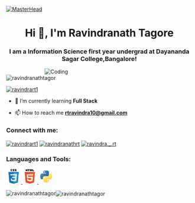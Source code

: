 [![MasterHead](https://1.bp.blogspot.com/-7A4WynwLsMw/XbBpCXG8fHI/AAAAAAAAMt4/uOa1bpLskYgrwGbllhSu2SDj_Mig8SXJQCLcBGAsYHQ/s1600/2000_600px.gif)](https://rishavchanda.io)
<h1 align="center">Hi 👋, I'm Ravindranath Tagore</h1>
<h3 align="center">I am a Information Science first year undergrad at Dayananda Sagar College,Bangalore!</h3>
<img align="right" alt="Coding" width="400" src="https://cdn.dribbble.com/users/1162077/screenshots/3848914/programmer.gif">

<p align="left"> <img src="https://komarev.com/ghpvc/?username=ravindranathtagor&label=Profile%20views&color=0e75b6&style=flat" alt="ravindranathtagor" /> </p>

<p align="left"> <a href="https://twitter.com/ravindrart1" target="blank"><img src="https://img.shields.io/twitter/follow/ravindrart1?logo=twitter&style=for-the-badge" alt="ravindrart1" /></a> </p>

- 🌱 I’m currently learning **Full Stack**

- 📫 How to reach me **rtravindra10@gmail.com**

<h3 align="left">Connect with me:</h3>
<p align="left">
<a href="https://twitter.com/ravindrart1" target="blank"><img align="center" src="https://raw.githubusercontent.com/rahuldkjain/github-profile-readme-generator/master/src/images/icons/Social/twitter.svg" alt="ravindrart1" height="30" width="40" /></a>
<a href="https://linkedin.com/in/ravindranathrt" target="blank"><img align="center" src="https://raw.githubusercontent.com/rahuldkjain/github-profile-readme-generator/master/src/images/icons/Social/linked-in-alt.svg" alt="ravindranathrt" height="30" width="40" /></a>
<a href="https://instagram.com/ravindra._.rt" target="blank"><img align="center" src="https://raw.githubusercontent.com/rahuldkjain/github-profile-readme-generator/master/src/images/icons/Social/instagram.svg" alt="ravindra._.rt" height="30" width="40" /></a>
</p>

<h3 align="left">Languages and Tools:</h3>
<p align="left"> <a href="https://www.w3schools.com/css/" target="_blank" rel="noreferrer"> <img src="https://raw.githubusercontent.com/devicons/devicon/master/icons/css3/css3-original-wordmark.svg" alt="css3" width="40" height="40"/> </a> <a href="https://www.w3.org/html/" target="_blank" rel="noreferrer"> <img src="https://raw.githubusercontent.com/devicons/devicon/master/icons/html5/html5-original-wordmark.svg" alt="html5" width="40" height="40"/> </a> <a href="https://www.python.org" target="_blank" rel="noreferrer"> <img src="https://raw.githubusercontent.com/devicons/devicon/master/icons/python/python-original.svg" alt="python" width="40" height="40"/> </a> </p>

<p><img align="left" src="https://github-readme-stats.vercel.app/api/top-langs?username=ravindranathtagor&show_icons=true&locale=en&layout=compact" alt="ravindranathtagor" /></p>


<p><img align="center" src="https://github-readme-streak-stats.herokuapp.com/?user=ravindranathtagor&" alt="ravindranathtagor" /></p>
